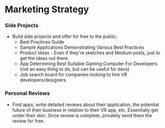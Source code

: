 # Marketing Strategy

### Side Projects
- Build side projects and offer for free to the public. 
  - Best Practices Guide
  - Sample Applications Demonstrating Various Best Practices 
  - Product Ideas - Even if they're sketches and Medium posts, just to get the ideas out there.
  - App Determining Best Suitable Gaming Computer For Developers (not an easy thing to do, but can be useful for devs)
  - Job search board for companies looking to hire VR developers/designers

### Personal Reviews
- Find apps, write detailed reviews about their application, the potential future of their business in relation to their VR app, etc. Essentially get under their skin. Once review is complete, privately send them the review for free.

# 


